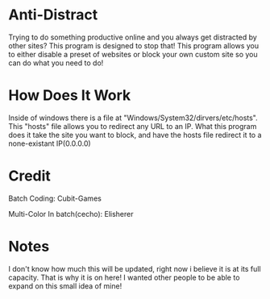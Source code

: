 # Anti-Distract
Trying to do something productive online and you always get distracted by other sites?
This program is designed to stop that!
This program allows you to either disable a preset of websites or block your own custom site so you can do what you need to do!

# How Does It Work
Inside of windows there is a file at "Windows/System32/dirvers/etc/hosts". This "hosts" file allows you to redirect any URL to an IP.
What this program does it take the site you want to block, and have the hosts file redirect it to a none-existant IP(0.0.0.0)

# Credit
Batch Coding: Cubit-Games

Multi-Color In batch(cecho): Elisherer

# Notes
I don't know how much this will be updated, right now i believe it is at its full capacity. That is why it is on here! I wanted
other people to be able to expand on this small idea of mine!
